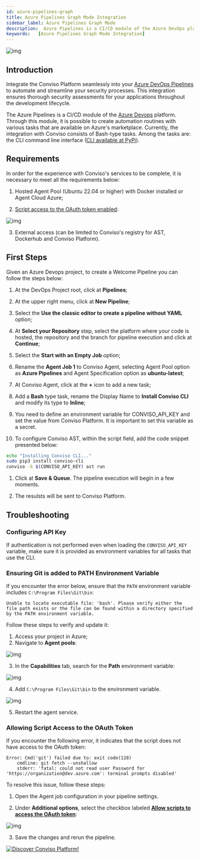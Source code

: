 ```yaml
---
id: azure-pipelines-graph
title: Azure Pipelines Graph Mode Integration
sidebar_label: Azure Pipelines Graph Mode
description:  Azure Pipelines is a CI/CD module of the Azure DevOps platform; learn how to integrate tasks with the Conviso Platform.
keywords:   [Azure Pipelines Graph Mode Integration]
---
```


<div style={{textAlign: 'center'}}>

![img](../../static/img/azure-pipelines.png)

</div>

## Introduction

Integrate the Conviso Platform seamlessly into your [Azure DevOps Pipelines](https://dev.azure.com/) to automate and streamline your security processes. This integration ensures thorough security assessments for your applications throughout the development lifecycle.

The Azure Pipelines is a CI/CD module of the [Azure Devops](https://aex.dev.azure.com/) platform. Through this module, it is possible to create automation routines with various tasks that are available on Azure's marketplace. Currently, the integration with Conviso consists of Bash-type tasks. Among the tasks are: the CLI command line interface ([CLI available at PyPi](https://pypi.org/project/conviso-cli/)).

## Requirements

In order for the experience with Conviso's services to be complete, it is necessary to meet all the requirements below:

1. Hosted Agent Pool (Ubuntu 22.04 or higher) with Docker installed or Agent Cloud Azure;

2. [Script access to the OAuth token enabled](https://learn.microsoft.com/en-us/azure/devops/pipelines/release/options?view=azure-devops#allow-scripts-to-access-the-oauth-token):

<div style={{textAlign: 'center'}}>

![img](../../static/img/azure-pipelines-graph-mode4.png)

</div>

3. External access (can be limited to Conviso's registry for AST, Dockerhub and Conviso Platform).

## First Steps

Given an Azure Devops project, to create a Welcome Pipeline you can follow the steps below:

1. At the DevOps Project root, click at **Pipelines**;

2. At the upper right menu, click at **New Pipeline**;

3. Select the **Use the classic editor to create a pipeline without YAML** option;

4. At **Select your Repository** step, select the platform where your code is hosted, the repository and the branch for pipeline execution and click at **Continue**;

5. Select the **Start with an Empty Job** option;

6. Rename the **Agent Job 1** to Conviso Agent, selecting Agent Pool option as **Azure Pipelines** and Agent Specification option as **ubuntu-latest**;

7. At Conviso Agent, click at the **+** icon to add a new task;

8. Add a **Bash** type task, rename the Display Name to **Install Conviso CLI** and modify its type to **Inline**;

9. You need to define an environment variable for CONVISO_API_KEY and set the value from Conviso Platform. It is important to set this variable as a secret.

10. To configure Conviso AST, within the script field, add the code snippet presented below:

```bash
echo "Installing Conviso CLI..."
sudo pip3 install conviso-cli
conviso -k $(CONVISO_API_KEY) ast run
```

1.  Click at **Save & Queue**. The pipeline execution will begin in a few moments.

2.  The resulsts will be sent to Conviso Platform.

## Troubleshooting

### Configuring API Key

If authentication is not performed even when loading the ```CONVISO_API_KEY``` variable, make sure it is provided as environment variables for all tasks that use the CLI.

### Ensuring Git is added to PATH Environment Variable

If you encounter the error below, ensure that the `PATH` environment variable includes `C:\Program Files\Git\bin`:

```
Unable to locate executable file: 'bash'. Please verify either the file path exists or the file can be found within a directory specified by the PATH environment variable.
```

Follow these steps to verify and update it:

1. Access your project in Azure;
2. Navigate to **Agent pools**:

<div style={{textAlign: 'center'}}>

![img](../../static/img/azure-pipelines-graph-mode1.png)

</div>

3. In the **Capabilities** tab, search for the **Path** environment variable:

<div style={{textAlign: 'center'}}>

![img](../../static/img/azure-pipelines-graph-mode2.png)

</div>

4. Add `C:\Program Files\Git\bin` to the environment variable.

<div style={{textAlign: 'center'}}>

![img](../../static/img/azure-pipelines-graph-mode3.png)

</div>

5. Restart the agent service.

### Allowing Script Access to the OAuth Token

If you encounter the following error, it indicates that the script does not have access to the OAuth token:

```
Error: Cmd('git') failed due to: exit code(128)
    cmdline: git fetch --unshallow
    stderr: 'fatal: could not read user Password for 'https://organization@dev.azure.com': terminal prompts disabled' 
```

To resolve this issue, follow these steps:

1. Open the Agent job configuration in your pipeline settings.

2. Under **Additional options**, select the checkbox labeled [**Allow scripts to access the OAuth token**](https://learn.microsoft.com/en-us/azure/devops/pipelines/release/options?view=azure-devops#allow-scripts-to-access-the-oauth-token):

<div style={{textAlign: 'center'}}>

![img](../../static/img/azure-pipelines-graph-mode4.png)

</div>

3. Save the changes and rerun the pipeline.

[![Discover Conviso Platform!](https://no-cache.hubspot.com/cta/default/5613826/interactive-125788977029.png)](https://cta-service-cms2.hubspot.com/web-interactives/public/v1/track/redirect?encryptedPayload=AVxigLKtcWzoFbzpyImNNQsXC9S54LjJuklwM39zNd7hvSoR%2FVTX%2FXjNdqdcIIDaZwGiNwYii5hXwRR06puch8xINMyL3EXxTMuSG8Le9if9juV3u%2F%2BX%2FCKsCZN1tLpW39gGnNpiLedq%2BrrfmYxgh8G%2BTcRBEWaKasQ%3D&webInteractiveContentId=125788977029&portalId=5613826)